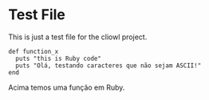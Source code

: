 # Test File

This is just a test file for the cliowl project.

    def function_x
      puts "this is Ruby code"
      puts "Olá, testando caracteres que não sejam ASCII!"
    end

Acima temos uma função em Ruby.
